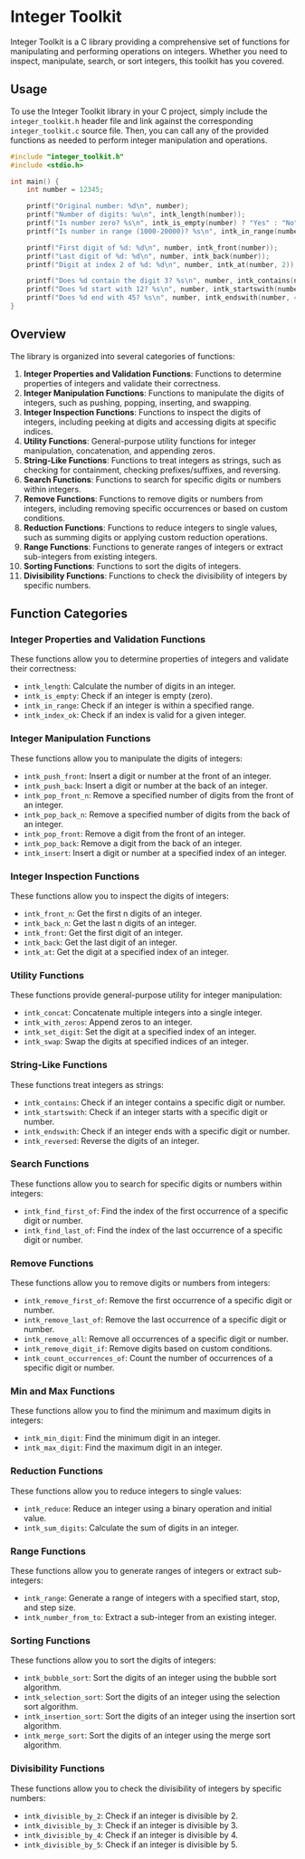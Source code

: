 # Integer Toolkit

Integer Toolkit is a C library providing a comprehensive set of functions for manipulating and performing operations on integers. Whether you need to inspect, manipulate, search, or sort integers, this toolkit has you covered.

## Usage

To use the Integer Toolkit library in your C project, simply include the `integer_toolkit.h` header file and link against the corresponding `integer_toolkit.c` source file. Then, you can call any of the provided functions as needed to perform integer manipulation and operations.

```c
#include "integer_toolkit.h"
#include <stdio.h>

int main() {
    int number = 12345;

    printf("Original number: %d\n", number);
    printf("Number of digits: %u\n", intk_length(number));
    printf("Is number zero? %s\n", intk_is_empty(number) ? "Yes" : "No");
    printf("Is number in range (1000-20000)? %s\n", intk_in_range(number, 1000, 20000) ? "Yes" : "No");

    printf("First digit of %d: %d\n", number, intk_front(number));
    printf("Last digit of %d: %d\n", number, intk_back(number));
    printf("Digit at index 2 of %d: %d\n", number, intk_at(number, 2));

    printf("Does %d contain the digit 3? %s\n", number, intk_contains(number, 3) ? "Yes" : "No");
    printf("Does %d start with 12? %s\n", number, intk_startswith(number, 12) ? "Yes" : "No");
    printf("Does %d end with 45? %s\n", number, intk_endswith(number, 45) ? "Yes" : "No");
}
```

## Overview

The library is organized into several categories of functions:

1. **Integer Properties and Validation Functions**: Functions to determine properties of integers and validate their correctness.
2. **Integer Manipulation Functions**: Functions to manipulate the digits of integers, such as pushing, popping, inserting, and swapping.
3. **Integer Inspection Functions**: Functions to inspect the digits of integers, including peeking at digits and accessing digits at specific indices.
4. **Utility Functions**: General-purpose utility functions for integer manipulation, concatenation, and appending zeros.
5. **String-Like Functions**: Functions to treat integers as strings, such as checking for containment, checking prefixes/suffixes, and reversing.
6. **Search Functions**: Functions to search for specific digits or numbers within integers.
7. **Remove Functions**: Functions to remove digits or numbers from integers, including removing specific occurrences or based on custom conditions.
8. **Reduction Functions**: Functions to reduce integers to single values, such as summing digits or applying custom reduction operations.
9. **Range Functions**: Functions to generate ranges of integers or extract sub-integers from existing integers.
10. **Sorting Functions**: Functions to sort the digits of integers.
11. **Divisibility Functions**: Functions to check the divisibility of integers by specific numbers.

## Function Categories

### Integer Properties and Validation Functions

These functions allow you to determine properties of integers and validate their correctness:
- `intk_length`: Calculate the number of digits in an integer.
- `intk_is_empty`: Check if an integer is empty (zero).
- `intk_in_range`: Check if an integer is within a specified range.
- `intk_index_ok`: Check if an index is valid for a given integer.

### Integer Manipulation Functions

These functions allow you to manipulate the digits of integers:
- `intk_push_front`: Insert a digit or number at the front of an integer.
- `intk_push_back`: Insert a digit or number at the back of an integer.
- `intk_pop_front_n`: Remove a specified number of digits from the front of an integer.
- `intk_pop_back_n`: Remove a specified number of digits from the back of an integer.
- `intk_pop_front`: Remove a digit from the front of an integer.
- `intk_pop_back`: Remove a digit from the back of an integer.
- `intk_insert`: Insert a digit or number at a specified index of an integer.

### Integer Inspection Functions

These functions allow you to inspect the digits of integers:
- `intk_front_n`: Get the first n digits of an integer.
- `intk_back_n`: Get the last n digits of an integer.
- `intk_front`: Get the first digit of an integer.
- `intk_back`: Get the last digit of an integer.
- `intk_at`: Get the digit at a specified index of an integer.

### Utility Functions

These functions provide general-purpose utility for integer manipulation:
- `intk_concat`: Concatenate multiple integers into a single integer.
- `intk_with_zeros`: Append zeros to an integer.
- `intk_set_digit`: Set the digit at a specified index of an integer.
- `intk_swap`: Swap the digits at specified indices of an integer.

### String-Like Functions

These functions treat integers as strings:
- `intk_contains`: Check if an integer contains a specific digit or number.
- `intk_startswith`: Check if an integer starts with a specific digit or number.
- `intk_endswith`: Check if an integer ends with a specific digit or number.
- `intk_reversed`: Reverse the digits of an integer.

### Search Functions

These functions allow you to search for specific digits or numbers within integers:
- `intk_find_first_of`: Find the index of the first occurrence of a specific digit or number.
- `intk_find_last_of`: Find the index of the last occurrence of a specific digit or number.

### Remove Functions

These functions allow you to remove digits or numbers from integers:
- `intk_remove_first_of`: Remove the first occurrence of a specific digit or number.
- `intk_remove_last_of`: Remove the last occurrence of a specific digit or number.
- `intk_remove_all`: Remove all occurrences of a specific digit or number.
- `intk_remove_digit_if`: Remove digits based on custom conditions.
- `intk_count_occurrences_of`: Count the number of occurrences of a specific digit or number.

### **Min and Max Functions**

These functions allow you to find the minimum and maximum digits in integers:
- `intk_min_digit`: Find the minimum digit in an integer.
- `intk_max_digit`: Find the maximum digit in an integer.

### Reduction Functions

These functions allow you to reduce integers to single values:
- `intk_reduce`: Reduce an integer using a binary operation and initial value.
- `intk_sum_digits`: Calculate the sum of digits in an integer.

### Range Functions

These functions allow you to generate ranges of integers or extract sub-integers:
- `intk_range`: Generate a range of integers with a specified start, stop, and step size.
- `intk_number_from_to`: Extract a sub-integer from an existing integer.

### Sorting Functions

These functions allow you to sort the digits of integers:
- `intk_bubble_sort`: Sort the digits of an integer using the bubble sort algorithm.
- `intk_selection_sort`: Sort the digits of an integer using the selection sort algorithm.
- `intk_insertion_sort`: Sort the digits of an integer using the insertion sort algorithm.
- `intk_merge_sort`: Sort the digits of an integer using the merge sort algorithm.

### Divisibility Functions

These functions allow you to check the divisibility of integers by specific numbers:
- `intk_divisible_by_2`: Check if an integer is divisible by 2.
- `intk_divisible_by_3`: Check if an integer is divisible by 3.
- `intk_divisible_by_4`: Check if an integer is divisible by 4.
- `intk_divisible_by_5`: Check if an integer is divisible by 5.
